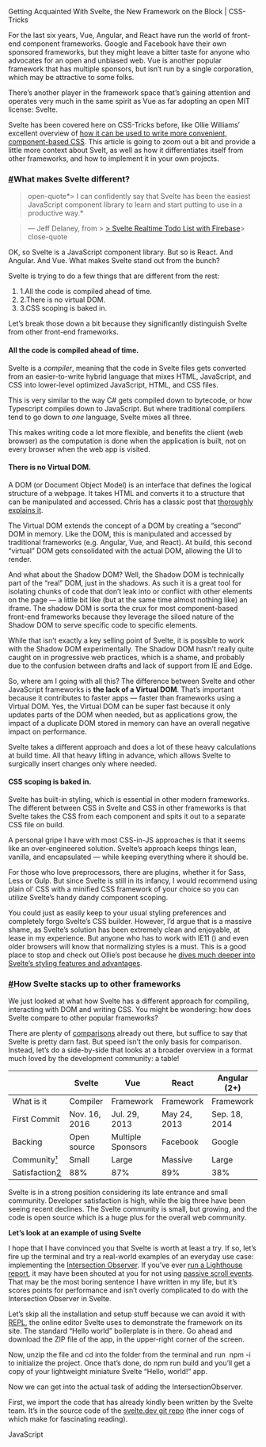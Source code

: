Getting Acquainted With Svelte, the New Framework on the Block | CSS-Tricks

For the last six years, Vue, Angular, and React have run the world of front-end component frameworks. Google and Facebook have their own sponsored frameworks, but they might leave a bitter taste for anyone who advocates for an open and unbiased web. Vue is another popular framework that has multiple sponsors, but isn’t run by a single corporation, which may be attractive to some folks.

There’s another player in the framework space that’s gaining attention and operates very much in the same spirit as Vue as far adopting an open MIT license: Svelte.

Svelte has been covered here on CSS-Tricks before, like Ollie Williams’ excellent overview of [how it can be used to write more convenient, component-based CSS](https://css-tricks.com/what-i-like-about-writing-styles-with-svelte/). This article is going to zoom out a bit and provide a little more context about Svelt, as well as how it differentiates itself from other frameworks, and how to implement it in your own projects.

### [#](https://css-tricks.com/getting-acquainted-with-svelte-the-new-framework-on-the-block/#article-header-id-0)What makes Svelte different?

> open-quote*> I can confidently say that Svelte has been the easiest JavaScript component library to learn and start putting to use in a productive way.*

> — Jeff Delaney, from > [> Svelte Realtime Todo List with Firebase](https://fireship.io/lessons/svelte-v3-overview-firebase/)> close-quote

OK, so Svelte is a JavaScript component library. But so is React. And Angular. And Vue. What makes Svelte stand out from the bunch?

Svelte is trying to do a few things that are different from the rest:
1. 1.All the code is compiled ahead of time.
2. 2.There is no virtual DOM.
3. 3.CSS scoping is baked in.

Let’s break those down a bit because they significantly distinguish Svelte from other front-end frameworks.

#### All the code is compiled ahead of time.

Svelte is a *compiler*, meaning that the code in Svelte files gets converted from an easier-to-write hybrid language that mixes HTML, JavaScript, and CSS into lower-level optimized JavaScript, HTML, and CSS files.

This is very similar to the way C# gets compiled down to bytecode, or how Typescript compiles down to JavaScript. But where traditional compilers tend to go down to *one* language, Svelte mixes all three.

This makes writing code a lot more flexible, and benefits the client (web browser) as the computation is done when the application is built, not on every browser when the web app is visited.

#### There is no Virtual DOM.

A DOM (or Document Object Model) is an interface that defines the logical structure of a webpage. It takes HTML and converts it to a structure that can be manipulated and accessed. Chris has a classic post that [thoroughly explains it](https://css-tricks.com/dom/).

The Virtual DOM extends the concept of a DOM by creating a “second” DOM in memory. Like the DOM, this is manipulated and accessed by traditional frameworks (e.g. Angular, Vue, and React). At build, this second “virtual” DOM gets consolidated with the actual DOM, allowing the UI to render.

And what about the Shadow DOM? Well, the Shadow DOM is technically part of the “real” DOM, just in the shadows. As such it is a great tool for isolating chunks of code that don’t leak into or conflict with other elements on the page — a little bit like (but at the same time almost nothing like) an iframe. The shadow DOM is sorta the crux for most component-based front-end frameworks because they leverage the siloed nature of the Shadow DOM to serve specific code to specific elements.

While that isn’t exactly a key selling point of Svelte, it is possible to work with the Shadow DOM experimentally. The Shadow DOM hasn’t really quite caught on in progressive web practices, which is a shame, and probably due to the confusion between drafts and lack of support from IE and Edge.

So, where am I going with all this? The difference between Svelte and other JavaScript frameworks is **the lack of a Virtual DOM**. That’s important because it contributes to faster apps — faster than frameworks using a Virtual DOM. Yes, the Virtual DOM can be super fast because it only updates parts of the DOM when needed, but as applications grow, the impact of a duplicate DOM stored in memory can have an overall negative impact on performance.

Svelte takes a different approach and does a lot of these heavy calculations at build time. All that heavy lifting in advance, which allows Svelte to surgically insert changes only where needed.

#### CSS scoping is baked in.

Svelte has built-in styling, which is essential in other modern frameworks. The different between CSS in Svelte and CSS in other frameworks is that Svelte takes the CSS from each component and spits it out to a separate CSS file on build.

A personal gripe I have with most CSS-in-JS approaches is that it seems like an over-engineered solution. Svelte’s approach keeps things lean, vanilla, and encapsulated — while keeping everything where it should be.

For those who love preprocessors, there are plugins, whether it for Sass, Less or Gulp. But since Svelte is still in its infancy, I would recommend using plain ol’ CSS with a minified CSS framework of your choice so you can utilize Svelte’s handy dandy component scoping.

You could just as easily keep to your usual styling preferences and completely forgo Svelte’s CSS builder. However, I’d argue that is a massive shame, as Svelte’s solution has been extremely clean and enjoyable, at lease in my experience. But anyone who has to work with IE11 () and even older browsers will know that normalizing styles is a must. This is a good place to stop and check out Ollie’s post because he [dives much deeper into Svelte’s styling features and advantages](https://css-tricks.com/what-i-like-about-writing-styles-with-svelte/).

### [#](https://css-tricks.com/getting-acquainted-with-svelte-the-new-framework-on-the-block/#article-header-id-1)How Svelte stacks up to other frameworks

We just looked at what how Svelte has a different approach for compiling, interacting with DOM and writing CSS. You might be wondering: how does Svelte compare to other popular frameworks?

There are plenty of [comparisons](https://twitter.com/Rich_Harris/status/1065992585095929857) already out there, but suffice to say that Svelte is pretty darn fast. But speed isn’t the only basis for comparison. Instead, let’s do a side-by-side that looks at a broader overview in a format much loved by the development community: a table!

|     | Svelte | Vue | React | Angular (2+) |
| --- | --- | --- | --- | --- |
| What is it | Compiler | Framework | Framework | Framework |
| First Commit | Nov. 16, 2016 | Jul. 29, 2013 | May 24, 2013 | Sep. 18, 2014 |
| Backing | Open source | Multiple Sponsors | Facebook | Google |
| Community[¹](https://css-tricks.com/getting-acquainted-with-svelte-the-new-framework-on-the-block/#fn:1) | Small | Large | Massive | Large |
| Satisfaction[2](https://css-tricks.com/getting-acquainted-with-svelte-the-new-framework-on-the-block/#fn:2) | 88% | 87% | 89% | 38% |

Svelte is in a strong position considering its late entrance and small community. Developer satisfaction is high, while the big three have been seeing recent declines. The Svelte community is small, but growing, and the code is open source which is a huge plus for the overall web community.

**Let’s look at an example of using Svelte**

I hope that I have convinced you that Svelte is worth at least a try. If so, let’s fire up the terminal and try a real-world examples of an everyday use case: implementing the [Intersection Observer](https://css-tricks.com/an-explanation-of-how-the-intersection-observer-watches/). If you’ve ever [run a Lighthouse report](https://web.dev/measure/), it may have been shouted at you for not using [passive scroll events](https://developers.google.com/web/updates/2016/06/passive-event-listeners). That may be the most boring sentence I have written in my life, but it’s scores points for performance and isn’t overly complicated to do with the Intersection Observer in Svelte.

Let’s skip all the installation and setup stuff because we can avoid it with [REPL](https://svelte.dev/repl/hello-world?version=3.18.0), the online editor Svelte uses to demonstrate the framework on its site. The standard “Hello world” boilerplate is in there. Go ahead and download the ZIP file of the app, in the upper-right corner of the screen.

Now, unzip the file and cd into the folder from the terminal and run  npm -i to initialize the project. Once that’s done, do npm run build and you’ll get a copy of your lightweight miniature Svelte “Hello, world!” app.

Now we can get into the actual task of adding the IntersectionObserver.

First, we import the code that has already kindly been written by the Svelte team. It’s in the source code of the [svelte.dev git repo](https://github.com/sveltejs/svelte/blob/master/site/src/components/IntersectionObserver.svelte) (the inner cogs of which make for fascinating reading).

JavaScript	<script>

	  import { onMount } from 'svelte';
	  export let once = false;
	  export let top = 0;
	  export let bottom = 0;
	  export let left = 0;
	  export let right = 0;
	  let intersecting = false;
	  let container;

	  onMount(() => {
	    if (typeof IntersectionObserver !== 'undefined') {
	      const rootMargin = `${bottom}px ${left}px ${top}px ${right}px`;
	      const observer = new IntersectionObserver(entries => {
	        intersecting = entries[0].isIntersecting;
	        if (intersecting && once) {
	          observer.unobserve(container);
	        }
	        }, {
	          rootMargin
	      });
	        observer.observe(container);
	        return () => observer.unobserve(container);
	  }

	  function handler() {
	    const bcr = container.getBoundingClientRect();
	    intersecting = (
	      (bcr.bottom + bottom) > 0 &&
	      (bcr.right + right) > 0 &&
	      (bcr.top - top) < window.innerHeight &&
	      (bcr.left - left) < window.innerWidth
	    );
	    if (intersecting && once) {
	      window.removeEventListener('scroll', handler);
	    }
	  }

	  window.addEventListener('scroll', handler);
	    return () => window.removeEventListener('scroll', handler);
	  });
	</script>

	<style>
	  div {
	    width: 100%;
	    height: 100%;
	  }
	</style>

	<div bind:this={container}>
	  <slot {intersecting}></slot>
	</div>

Stick this in a file called `IntersectionObserver.svelte` in a `src/components` folder. Then, reference it from the main Svelte file: `App.svelte`.

JavaScript`import IntersectionObserver from "../components/IntersectionObserver.svelte";`

Now that we have the Intersection Observer available as a component, we can wrap other elements with it.

JavaScript	<IntersectionObserver let:intersecting top={400}>

	 {#if intersecting}
	    <section>
	      This message will Show if it is intersecting
	    </section>
	  {:else}
	    <section>
	      This message won't Show if it is intersecting
	    </section>
	 {/if}
	</IntersectionObserver>

That’s really it! You can see how the Intersection Observer component allows us to use `<IntersectionObserver>`  like a wrapper and define where the intersection should trigger, which is 400 pixels from the top in this example. As a reminder, this is all being exported as **vanilla JavaScript**! Super performant, no funny business. We’re sandwiching JavaScript and HTML together which is cool because we can see what the Intersection Observer is directly affecting, leaving no ambiguity and without being penalized for performance.

The `OnMount` function is necessary to tell Svelte that this code needs to run within the browser, as the Intersection Observer can’t be figured out ahead of time.

We’ll need to add some styling so that we can experience the observer in action, and we can do that directly in your `App.svelte` file. This might look super familiar if you have worked with any of the other front-end frameworks:

CSS	<style>

	  .somesection {
	    display: flex;
	    align-items: center;
	    justify-content: center;
	    width: 100%;
	    height: 100vh;
	  }

	  .somesection.even{
	    background: #ccc;
	  }

	  .content{
	    text-align: center;
	    width: 350px;
	  }
	</style>

Finally, we can copy and paste our Intersection Observer element four times to create more intersections. That gives us a mini web app that reactively adds and removes content as it comes into view — perfect to use with media, like [lazy-loading](https://css-tricks.com/lazy-loading-images-with-vue-js-directives-and-intersection-observer/). Check out a [demo of the final result](https://svelte.dev/repl/c461dfe7dbf84998a03fdb30785c27f3?version=3.16.7) and be sure to crack open DevTools to see the Intersection Observer

### [#](https://css-tricks.com/getting-acquainted-with-svelte-the-new-framework-on-the-block/#article-header-id-2)Some final thoughts

My personal recommendation is to give Svelte a try. We’ve only scratched the surface of the framework in this article, but having converted my personal website to Svelte, I can confidently say that it is a pleasure to work with. It is performant, [has a brilliant VSCode linter](https://marketplace.visualstudio.com/items?itemName=JamesBirtles.svelte-vscode), and best of all, is easy to use. It may be small and new on the block, but I have a keen feeling that it is the relief from bloated “Goliath” frameworks, the “David” that frontend-ers have been looking for.

So *should *you use Svelte in a real project? Comparing risk and reward definitely comes into play. The community is smaller than other frameworks, meaning you’re likely to find less support and fewer tutorials to guide your along. At the same time, Svelte is in its third generation, meaning most of the gremlins should have been driven away, leaving a lean and reliable framework.

As with anything new, common sense rules, try it out with something non-commercial, take it for a spin, and see how you go.

Is there anything else? Funny you should ask! There are two co-projects that live in the Svelte Ecosystem: [Sapper](https://sapper.svelte.dev/) and [Native](https://svelte-native.technology/). **Sapper **is a framework that utilizes Svelte for building full web applications, including routing, service workers, and all the good stuff you need to get started. I have used it to rebuild my personal website, and so far, I am a fan. **Svelte Native **is the most experimental of the Svelte projects, a NativeScript mobile app builder that utilizes Svelte under the hood. I confess that is where my knowledge on the subject ends. Luckily, it has [a website](https://svelte-native.technology/) with further information.

What do you think? Have you given Svelte a try? Do you think it stacks up to other frameworks? Let’s discuss it in the comments!

Footnotes

1. 1.[Based on a mix](https://gist.github.com/tkrotoff/b1caa4c3a185629299ec234d2314e190) of Github Contributions, NPM Downloads and StackOverflow topics

2. 2.[State of JS review 2019](https://2019.stateofjs.com/front-end-frameworks/)